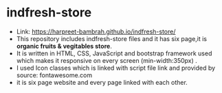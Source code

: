 # indfresh-store
* Link: https://harpreet-bambrah.github.io/indfresh-store/
* This repository includes indfresh-store files and it has six page,it is **organic fruits & vegitables store**.
* It is written in HTML, CSS, JavaScript and bootstrap framework used which makes it responsive on every screen (min-width:350px) .
* I used Icon classes which is linked with script file link and provided by source: fontawesome.com
* it is six page website and every page linked with each other.
